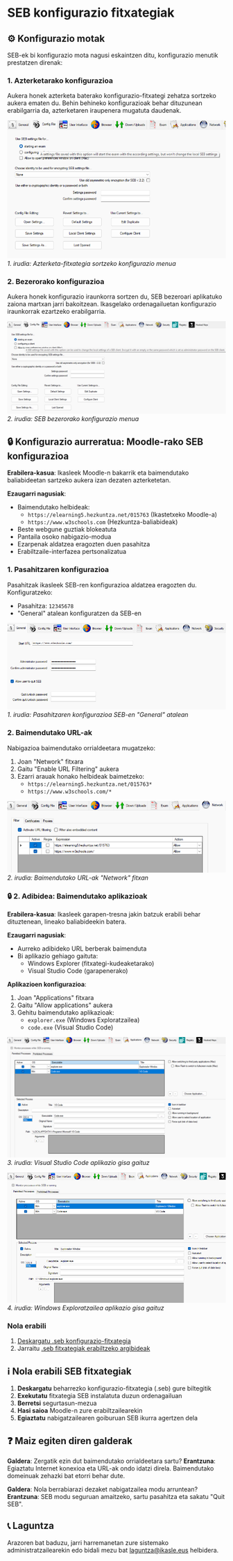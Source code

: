 <a id="-nola-erabili-seb-fitxategiak"></a>
# SEB konfigurazio fitxategiak

## ⚙️ Konfigurazio motak

SEB-ek bi konfigurazio mota nagusi eskaintzen ditu, konfigurazio menutik prestatzen direnak:

### 1. Azterketarako konfigurazioa

Aukera honek azterketa baterako konfigurazio-fitxategi zehatza sortzeko aukera ematen du. Behin behineko konfigurazioak behar dituzunean erabilgarria da, azterketaren iraupenera mugatuta daudenak.

![Azterketarako konfigurazio menua](../../images/menu_config_exam.png)
*1. irudia: Azterketa-fitxategia sortzeko konfigurazio menua*

### 2. Bezerorako konfigurazioa

Aukera honek konfigurazio iraunkorra sortzen du, SEB bezeroari aplikatuko zaiona martxan jarri bakoitzean. Ikasgelako ordenagailuetan konfigurazio iraunkorrak ezartzeko erabilgarria.

![Bezerorako konfigurazio menua](../../images/menu_config_client.png)
*2. irudia: SEB bezerorako konfigurazio menua*

## 🔒 Konfigurazio aurreratua: Moodle-rako SEB konfigurazioa

**Erabilera-kasua**: Ikasleek Moodle-n bakarrik eta baimendutako baliabideetan sartzeko aukera izan dezaten azterketetan.

**Ezaugarri nagusiak**:
- Baimendutako helbideak:
  - `https://elearning5.hezkuntza.net/015763` (Ikastetxeko Moodle-a)
  - `https://www.w3schools.com` (Hezkuntza-baliabideak)
- Beste webgune guztiak blokeatuta
- Pantaila osoko nabigazio-modua
- Ezarpenak aldatzea eragozten duen pasahitza
- Erabiltzaile-interfazea pertsonalizatua

### 1. Pasahitzaren konfigurazioa

Pasahitzak ikasleek SEB-ren konfigurazioa aldatzea eragozten du. Konfiguratzeko:

- Pasahitza: `12345678`
- "General" atalean konfiguratzen da SEB-en

![Pasahitzaren konfigurazioa SEB-en](../../images/url_permitidas_general.png)
*1. irudia: Pasahitzaren konfigurazioa SEB-en "General" atalean*

### 2. Baimendutako URL-ak

Nabigazioa baimendutako orrialdeetara mugatzeko:

1. Joan "Network" fitxara
2. Gaitu "Enable URL Filtering" aukera
3. Ezarri arauak honako helbideak baimetzeko:
   - `https://elearning5.hezkuntza.net/015763*`
   - `https://www.w3schools.com/*`

![Baimendutako URL-ak SEB-en](../../images/url_permitidas_network.png)
*2. irudia: Baimendutako URL-ak "Network" fitxan*

### 🔒 2. Adibidea: Baimendutako aplikazioak

**Erabilera-kasua**: Ikasleek garapen-tresna jakin batzuk erabili behar dituztenean, lineako baliabideekin batera.

**Ezaugarri nagusiak**:
- Aurreko adibideko URL berberak baimenduta
- Bi aplikazio gehiago gaituta:
  - Windows Explorer (fitxategi-kudeaketarako)
  - Visual Studio Code (garapenerako)

**Aplikazioen konfigurazioa**:
1. Joan "Applications" fitxara
2. Gaitu "Allow applications" aukera
3. Gehitu baimendutako aplikazioak:
   - `explorer.exe` (Windows Exploratzailea)
   - `code.exe` (Visual Studio Code)

![Baimendutako aplikazioen konfigurazioa - VS Code](../../images/menu_applications_VS-code.png)
*3. irudia: Visual Studio Code aplikazio gisa gaituz*

![Baimendutako aplikazioen konfigurazioa - Exploratzailea](../../images/menu_applications_explorer.png)
*4. irudia: Windows Exploratzailea aplikazio gisa gaituz*

### Nola erabili

1. [Deskargatu .seb konfigurazio-fitxategia](https://drive.google.com/file/d/13cdAcXQvs8_Z57c36eWad536QGMj7v01/view?usp=sharing)
2. Jarraitu [.seb fitxategiak erabiltzeko argibideak](#-nola-erabili-seb-fitxategiak)


## ℹ️ Nola erabili SEB fitxategiak

1. **Deskargatu** beharrezko konfigurazio-fitxategia (.seb) gure biltegitik
2. **Exekutatu** fitxategia SEB instalatuta duzun ordenagailuan
3. **Berretsi** segurtasun-mezua
4. **Hasi saioa** Moodle-n zure erabiltzailearekin
5. **Egiaztatu** nabigatzailearen goiburuan SEB ikurra agertzen dela

## ❓ Maiz egiten diren galderak

**Galdera**: Zergatik ezin dut baimendutako orrialdeetara sartu?
**Erantzuna**: Egiaztatu Internet konexioa eta URL-ak ondo idatzi direla. Baimendutako domeinuak zehazki bat etorri behar dute.

**Galdera**: Nola berrabiarazi dezaket nabigatzailea modu arruntean?
**Erantzuna**: SEB modu seguruan amaitzeko, sartu pasahitza eta sakatu "Quit SEB".

## 📞 Laguntza

Arazoren bat baduzu, jarri harremanetan zure sistemako administratzailearekin edo bidali mezu bat [laguntza@ikasle.eus](mailto:laguntza@ikasle.eus) helbidera.
